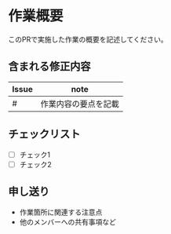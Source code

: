# 作業概要

このPRで実施した作業の概要を記述してください。

## 含まれる修正内容

| Issue | note |
| ------ | ------ |
| # | 作業内容の要点を記載 |

## チェックリスト

* [ ] チェック1
* [ ] チェック2 

## 申し送り
- 作業箇所に関連する注意点
- 他のメンバーへの共有事項など
